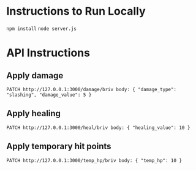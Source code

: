 # Instructions to Run Locally

`npm install`
`node server.js`

# API Instructions

## Apply damage
`PATCH http://127.0.0.1:3000/damage/briv
body: {
  "damage_type": "slashing",
  "damage_value": 5
}`

## Apply healing
`PATCH http://127.0.0.1:3000/heal/briv
body: {
  "healing_value": 10
}`

## Apply temporary hit points
`PATCH http://127.0.0.1:3000/temp_hp/briv
body: {
  "temp_hp": 10
}`